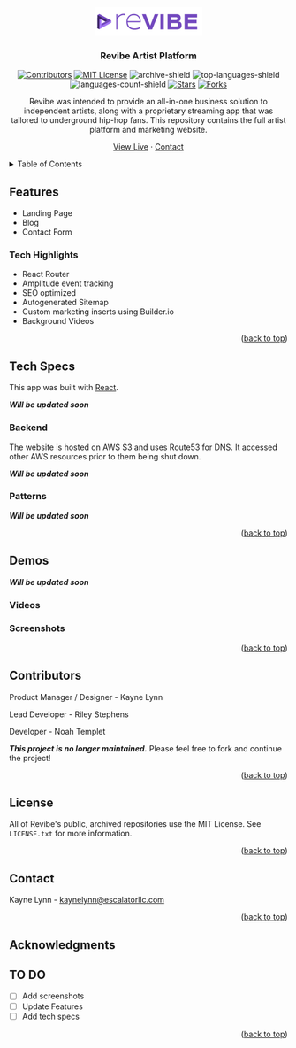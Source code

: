 <div id="top"></div>


<!-- PROJECT LOGO -->
<br />
<div align="center">

<a href="https://github.com/Revibe-Music">
    <img src="./RevibeLogo.png" alt="Revibe Logo" ></a>

  <h3 align="center">Revibe Artist Platform</h3>
<!-- PROJECT SHIELDS -->
<div align="center">
  
[![Contributors][contributors-shield]][contributors-url] [![MIT License][license-shield]][license-url] ![archive-shield] ![top-languages-shield] ![languages-count-shield]  [![Stars][stars-shield]][stars-url] [![Forks][forks-shield]][forks-url]

</div>


  Revibe was intended to provide an all-in-one business solution to independent artists, along with a proprietary streaming app that was tailored to underground hip-hop fans. This repository contains the full artist platform and marketing website.
  <p align="center">

  [View Live](https://artist.revibe.tech/)
      ·
  [Contact](#contact)
  </p>
</div>



<!-- TABLE OF CONTENTS -->
<details>
  <summary>Table of Contents</summary>

- [Features](#features)
  - [Tech Highlights](#tech-highlights)
- [Tech Specs](#tech-specs)
  - [Backend](#backend)
  - [Patterns](#patterns)
- [Demos](#demos)
  - [Videos](#videos)
  - [Screenshots](#screenshots)
- [Contributors](#contributors)
- [License](#license)
- [Contact](#contact)
- [Acknowledgments](#acknowledgments)
- [TO DO](#to-do)
</details>


## Features
- Landing Page
- Blog
- Contact Form

### Tech Highlights
- React Router
- Amplitude event tracking
- SEO optimized
- Autogenerated Sitemap
- Custom marketing inserts using Builder.io
- Background Videos



<p align="right">(<a href="#top">back to top</a>)</p>

## Tech Specs

This app was built with [React](https://reactjs.org). 

***Will be updated soon***

### Backend
The website is hosted on AWS S3 and uses Route53 for DNS. It accessed other AWS resources prior to them being shut down.

***Will be updated soon***

### Patterns

***Will be updated soon***



<p align="right">(<a href="#top">back to top</a>)</p>


<!-- Demos -->
## Demos
***Will be updated soon***

### Videos



### Screenshots
<!-- More screenshots and videos available in the repo!

Sign In            |  Sidebar
:-------------------------:|:-------------------------:
![Sign In Page](./App%20Screenshots/Sign%20In.png "Sign In Page")  |  ![Sidebar Page](./App%20Screenshots/Sidebar.png "Sidebar Page")
 -->


<p align="right">(<a href="#top">back to top</a>)</p>



<!-- CONTRIBUTING -->
## Contributors

Product Manager / Designer - Kayne Lynn

Lead Developer - Riley Stephens

Developer - Noah Templet


***This project is no longer maintained.*** Please feel free to fork and continue the project!


<p align="right">(<a href="#top">back to top</a>)</p>



<!-- LICENSE -->
## License

All of Revibe's public, archived repositories use the MIT License. See `LICENSE.txt` for more information.

<p align="right">(<a href="#top">back to top</a>)</p>



<!-- CONTACT -->
## Contact

Kayne Lynn - kaynelynn@escalatorllc.com

<p align="right">(<a href="#top">back to top</a>)</p>



<!-- ACKNOWLEDGMENTS -->
## Acknowledgments

## TO DO
- [ ] Add screenshots 
- [ ] Update Features
- [ ] Add tech specs 

<p align="right">(<a href="#top">back to top</a>)</p>


<!-- MARKDOWN LINKS & IMAGES -->

<!-- Project URLS-->
[github-url]: https://github.com/Revibe-Music/streaming-app-website-website
[repo-path]: Revibe-Music/streaming-app-website-website
[logo-path]: https://github.com/Revibe-Music/streaming-app-website/blob/main/assets/RevibeLogo.png

<!-- Contributors-->
[contributors-shield]: https://img.shields.io/github/contributors/Revibe-Music/streaming-app-website.svg?style=for-the-badge
[contributors-url]: https://github.com/Revibe-Music/streaming-app-website/graphs/contributors

<!-- License-->
[license-shield]: https://img.shields.io/github/license/Revibe-Music/streaming-app-website.svg?style=for-the-badge
[license-url]: https://github.com/Revibe-Music/streaming-app-website/blob/main/LICENSE.txt

<!-- Build Status-->
[archive-shield]: https://img.shields.io/static/v1?label=status&message=archived&color=red&style=for-the-badge

<!-- Languages-->
[top-languages-shield]: https://img.shields.io/github/languages/top/Revibe-Music/streaming-app-website.svg?style=for-the-badge
[languages-count-shield]: https://img.shields.io/github/languages/count/Revibe-Music/streaming-app-website?style=for-the-badge

<!-- Stars-->
[stars-shield]: https://img.shields.io/github/stars/Revibe-Music/streaming-app-website.svg?style=for-the-badge
[stars-url]: https://github.com/Revibe-Music/streaming-app-website/stargazers

<!-- Forks-->
[forks-shield]: https://img.shields.io/github/forks/Revibe-Music/streaming-app-website.svg?style=for-the-badge
[forks-url]: https://github.com/Revibe-Music/streaming-app-website/network/members


<!-- Social-->
[linkedin-shield]: https://img.shields.io/badge/-LinkedIn-black.svg?style=for-the-badge&logo=linkedin&colorB=555
[linkedin-url]: https://linkedin.com/in/othneildrew




